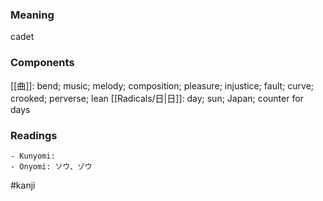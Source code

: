 ### Meaning

cadet

### Components

[[曲]]: bend; music; melody; composition; pleasure; injustice; fault; curve; crooked; perverse; lean [[Radicals/日|日]]: day; sun; Japan; counter for days

### Readings

```
- Kunyomi: 
- Onyomi: ソウ、ゾウ
```

#kanji
